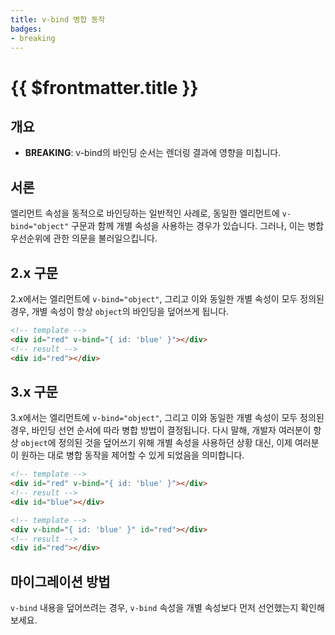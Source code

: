 ```yaml
---
title: v-bind 병합 동작
badges:
- breaking
---
```


# {{ $frontmatter.title }} <migrationbadges badges="$frontmatter.badges"></migrationbadges>

## 개요

- **BREAKING**: v-bind의 바인딩 순서는 렌더링 결과에 영향을 미칩니다.

## 서론

엘리먼트 속성을 동적으로 바인딩하는 일반적인 사례로, 동일한 엘리먼트에 `v-bind="object"` 구문과 함께 개별 속성을 사용하는 경우가 있습니다. 그러나, 이는 병합 우선순위에 관한 의문을 불러일으킵니다.

## 2.x 구문

2.x에서는 엘리먼트에 `v-bind="object"`, 그리고 이와 동일한 개별 속성이 모두 정의된 경우, 개별 속성이 항상 `object`의 바인딩을 덮어쓰게 됩니다.

```html
<!-- template -->
<div id="red" v-bind="{ id: 'blue' }"></div>
<!-- result -->
<div id="red"></div>
```

## 3.x 구문

3.x에서는 엘리먼트에 `v-bind="object"`, 그리고 이와 동일한 개별 속성이 모두 정의된 경우, 바인딩 선언 순서에 따라 병합 방법이 결정됩니다. 다시 말해, 개발자 여러분이 항상 `object`에 정의된 것을 덮어쓰기 위해 개별 속성을 사용하던 상황 대신, 이제 여러분이 원하는 대로 병합 동작을 제어할 수 있게 되었음을 의미합니다.

```html
<!-- template -->
<div id="red" v-bind="{ id: 'blue' }"></div>
<!-- result -->
<div id="blue"></div>

<!-- template -->
<div v-bind="{ id: 'blue' }" id="red"></div>
<!-- result -->
<div id="red"></div>
```

## 마이그레이션 방법

`v-bind` 내용을 덮어쓰려는 경우, `v-bind` 속성을 개별 속성보다 먼저 선언했는지 확인해 보세요.
